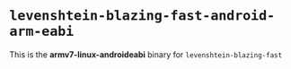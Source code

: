 # `levenshtein-blazing-fast-android-arm-eabi`

This is the **armv7-linux-androideabi** binary for `levenshtein-blazing-fast`

